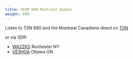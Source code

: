 ```yaml
---
title: CKGM 690 Montreal Quebec
weight: 690
---
```

Listen to TSN 690 and the Montreal Canadiens
direct on [TSN](https://www.tsn.ca/radio/montreal-690)

or via SDR:

* [WA2ZKD](http://rx.jimlill.com:8073/?f=690.00amz10) Rochester NY
* [VE3HOA](http://ve3hoa.ddns.net:8073/?f=690.00amz10) Ottawa ON
